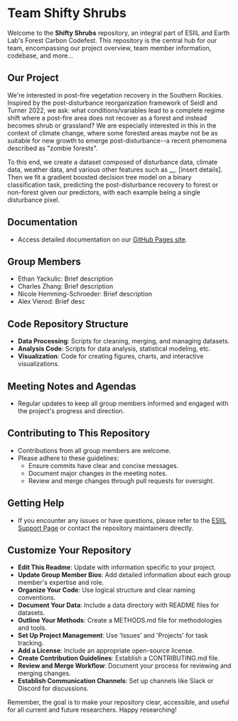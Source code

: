 # Team Shifty Shrubs

Welcome to the **Shifty Shrubs** repository, an integral part of ESIIL and Earth Lab's Forest Carbon Codefest. This repository is the central hub for our team, encompassing our project overview, team member information, codebase, and more...

## Our Project
We're interested in post-fire vegetation recovery in the Southern Rockies. Inspired by the post-disturbance reorganization framework of Seidl and Turner 2022, we ask: what conditions/variables lead to a complete regime shift where a post-fire area does not recover as a forest and instead becomes shrub or grassland? We are especially interested in this in the context of climate change, where some forested areas maybe not be as suitable for new growth to emerge post-disturbance--a recent phenomena described as "zombie forests". 

To this end, we create a dataset composed of disturbance data, climate data, weather data, and various other features such as __. [insert details]. Then we fit a gradient boosted decision tree model on a binary classification task, predicting the post-disturbance recovery to forest or non-forest given our predictors, with each example being a single disturbance pixel.

## Documentation
- Access detailed documentation on our [GitHub Pages site](cu-esiil.github.io/FCC24_Group_1/).


## Group Members
- Ethan Yackulic: Brief description
- Charles Zhang: Brief description
- Nicole Hemming-Schroeder: Brief description
- Alex Vierod: Brief desc


## Code Repository Structure
- **Data Processing**: Scripts for cleaning, merging, and managing datasets.
- **Analysis Code**: Scripts for data analysis, statistical modeling, etc.
- **Visualization**: Code for creating figures, charts, and interactive visualizations.

## Meeting Notes and Agendas
- Regular updates to keep all group members informed and engaged with the project's progress and direction.

## Contributing to This Repository
- Contributions from all group members are welcome.
- Please adhere to these guidelines:
  - Ensure commits have clear and concise messages.
  - Document major changes in the meeting notes.
  - Review and merge changes through pull requests for oversight.

## Getting Help
- If you encounter any issues or have questions, please refer to the [ESIIL Support Page](https://esiil-support-page-url/) or contact the repository maintainers directly.

## Customize Your Repository
- **Edit This Readme**: Update with information specific to your project.
- **Update Group Member Bios**: Add detailed information about each group member's expertise and role.
- **Organize Your Code**: Use logical structure and clear naming conventions.
- **Document Your Data**: Include a data directory with README files for datasets.
- **Outline Your Methods**: Create a METHODS.md file for methodologies and tools.
- **Set Up Project Management**: Use 'Issues' and 'Projects' for task tracking.
- **Add a License**: Include an appropriate open-source license.
- **Create Contribution Guidelines**: Establish a CONTRIBUTING.md file.
- **Review and Merge Workflow**: Document your process for reviewing and merging changes.
- **Establish Communication Channels**: Set up channels like Slack or Discord for discussions.

Remember, the goal is to make your repository clear, accessible, and useful for all current and future researchers. Happy researching!
